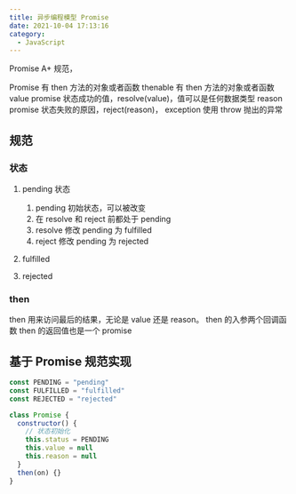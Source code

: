 ```yaml
---
title: 异步编程模型 Promise
date: 2021-10-04 17:13:16
category:
  - JavaScript
---
```


Promise A+ 规范，

Promise 有 then 方法的对象或者函数
thenable 有 then 方法的对象或者函数
value promise 状态成功的值，resolve(value)，值可以是任何数据类型
reason promise 状态失败的原因，reject(reason)，
exception 使用 throw 抛出的异常

## 规范

### 状态

1. pending 状态

   1. pending 初始状态，可以被改变
   2. 在 resolve 和 reject 前都处于 pending
   3. resolve 修改 pending 为 fulfilled
   4. reject 修改 pending 为 rejected

2. fulfilled
3. rejected

### then

then 用来访问最后的结果，无论是 value 还是 reason。
then 的入参两个回调函数
then 的返回值也是一个 promise

## 基于 Promise 规范实现

```js
const PENDING = "pending"
const FULFILLED = "fulfilled"
const REJECTED = "rejected"

class Promise {
  constructor() {
    // 状态初始化
    this.status = PENDING
    this.value = null
    this.reason = null
  }
  then(on) {}
}
```
